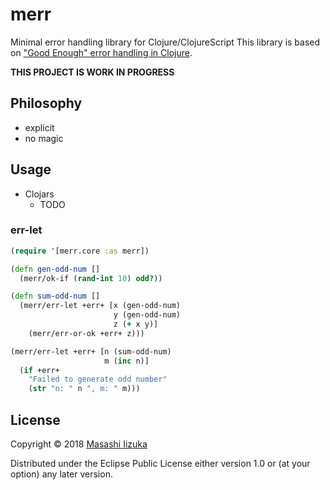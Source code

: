 # merr

Minimal error handling library for Clojure/ClojureScript
This library is based on ["Good Enough" error handling in Clojure](https://adambard.com/blog/acceptable-error-handling-in-clojure/).

**THIS PROJECT IS WORK IN PROGRESS**

## Philosophy

* explicit
* no magic

## Usage

* Clojars
  * TODO

### err-let

```clj
(require '[merr.core :as merr])

(defn gen-odd-num []
  (merr/ok-if (rand-int 10) odd?))

(defn sum-odd-num []
  (merr/err-let +err+ [x (gen-odd-num)
                       y (gen-odd-num)
                       z (+ x y)]
    (merr/err-or-ok +err+ z)))

(merr/err-let +err+ [n (sum-odd-num)
                     m (inc n)]
  (if +err+
    "Failed to generate odd number"
    (str "n: " n ", m: " m)))
```

## License

Copyright © 2018 [Masashi Iizuka](https://twitter.com/uochan)

Distributed under the Eclipse Public License either version 1.0 or (at
your option) any later version.
